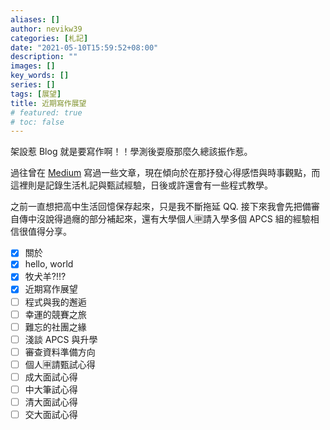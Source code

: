 ```yaml
---
aliases: []
author: nevikw39
categories: [札記]
date: "2021-05-10T15:59:52+08:00"
description: ""
images: []
key_words: []
series: []
tags: [展望]
title: 近期寫作展望
# featured: true
# toc: false
---
```


架設惹 Blog 就是要寫作啊！！學測後耍廢那麼久總該振作惹。

過往曾在 [Medium](https://nevikw39.medium.com/) 寫過一些文章，現在傾向於在那抒發心得感悟與時事觀點，而這裡則是記錄生活札記與甄試經驗，日後或許還會有一些程式教學。

之前一直想把高中生活回憶保存起來，只是我不斷拖延 QQ. 接下來我會先把備審自傳中沒說得過癮的部分補起來，還有大學個人🈸請入學多個 APCS 組的經驗相信很值得分享。

- [x] 關於
- [x] hello, world
- [x] 牧犬羊⁈⁉
- [x] 近期寫作展望
- [ ] 程式與我的邂逅
- [ ] 幸運的競賽之旅
- [ ] 難忘的社團之緣
- [ ] 淺談 APCS 與升學
- [ ] 審查資料準備方向
- [ ] 個人🈸請甄試心得
- [ ] 成大面試心得
- [ ] 中大筆試心得
- [ ] 清大面試心得
- [ ] 交大面試心得
